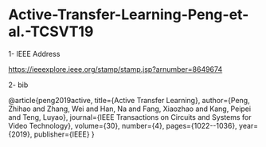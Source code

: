 # Active-Transfer-Learning-Peng-et-al.-TCSVT19

1- IEEE Address

https://ieeexplore.ieee.org/stamp/stamp.jsp?arnumber=8649674

2- bib

@article{peng2019active,
  title={Active Transfer Learning},
  author={Peng, Zhihao and Zhang, Wei and Han, Na and Fang, Xiaozhao and Kang, Peipei and Teng, Luyao},
  journal={IEEE Transactions on Circuits and Systems for Video Technology},
  volume={30},
  number={4},
  pages={1022--1036},
  year={2019},
  publisher={IEEE}
}
